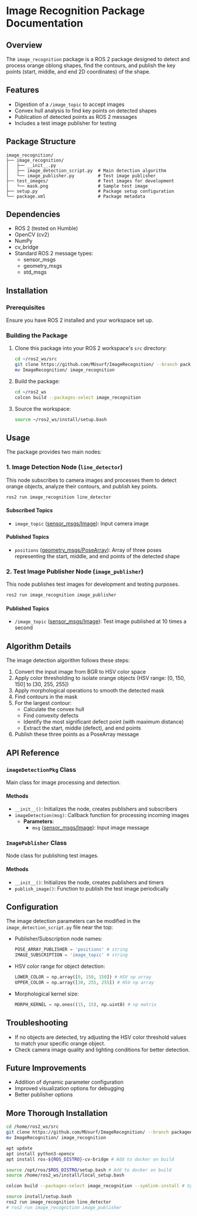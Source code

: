 # Image Recognition Package Documentation

## Overview

The `image_recognition` package is a ROS 2 package designed to detect and process orange oblong shapes, find the contours, and publish the key points (start, middle, and end 2D coordinates) of the shape.

## Features

- Digestion of a `/image_topic` to accept images
- Convex hull analysis to find key points on detected shapes
- Publication of detected points as ROS 2 messages
- Includes a test image publisher for testing

## Package Structure

```
image_recognition/
├── image_recognition/
│   ├── __init__.py
│   ├── image_detection_script.py  # Main detection algorithm
│   └── image_publisher.py         # Test image publisher
├── test_images/                   # Test images for development
│   └── mask.png                   # Sample test image
├── setup.py                       # Package setup configuration
└── package.xml                    # Package metadata
```

## Dependencies

- ROS 2 (tested on Humble)
- OpenCV (cv2)
- NumPy
- cv_bridge
- Standard ROS 2 message types:
  - sensor_msgs
  - geometry_msgs
  - std_msgs

## Installation

### Prerequisites

Ensure you have ROS 2 installed and your workspace set up.

### Building the Package

1. Clone this package into your ROS 2 workspace's `src` directory:
   ```bash
   cd ~/ros2_ws/src
   git clone https://github.com/MUsurf/ImageRecognition/ --branch packageAttempt
   mv ImageRecognition/ image_recognition
   ```

2. Build the package:
   ```bash
   cd ~/ros2_ws
   colcon build --packages-select image_recognition
   ```

3. Source the workspace:
   ```bash
   source ~/ros2_ws/install/setup.bash
   ```

## Usage

The package provides two main nodes:

### 1. Image Detection Node (`line_detector`)

This node subscribes to camera images and processes them to detect orange objects, analyze their contours, and publish key points.

```bash
ros2 run image_recognition line_detector
```

#### Subscribed Topics
- `image_topic` ([sensor_msgs/Image](http://docs.ros.org/en/api/sensor_msgs/html/msg/Image.html)): Input camera image

#### Published Topics
- `positions` ([geometry_msgs/PoseArray](http://docs.ros.org/en/api/geometry_msgs/html/msg/PoseArray.html)): Array of three poses representing the start, middle, and end points of the detected shape

### 2. Test Image Publisher Node (`image_publisher`)

This node publishes test images for development and testing purposes.

```bash
ros2 run image_recognition image_publisher
```

#### Published Topics
- `/image_topic` ([sensor_msgs/Image](http://docs.ros.org/en/api/sensor_msgs/html/msg/Image.html)): Test image published at 10 times a second

## Algorithm Details

The image detection algorithm follows these steps:

1. Convert the input image from BGR to HSV color space
2. Apply color thresholding to isolate orange objects (HSV range: [0, 150, 150] to [30, 255, 255])
3. Apply morphological operations to smooth the detected mask
4. Find contours in the mask
5. For the largest contour:
   - Calculate the convex hull
   - Find convexity defects
   - Identify the most significant defect point (with maximum distance)
   - Extract the start, middle (defect), and end points
6. Publish these three points as a PoseArray message

## API Reference

### `imageDetectionPkg` Class

Main class for image processing and detection.

#### Methods

- `__init__()`: Initializes the node, creates publishers and subscribers
- `imageDetection(msg)`: Callback function for processing incoming images
  - **Parameters**: 
    - `msg` ([sensor_msgs/Image](http://docs.ros.org/en/api/sensor_msgs/html/msg/Image.html)): Input image message

### `ImagePublisher` Class

Node class for publishing test images.

#### Methods

- `__init__()`: Initializes the node, creates publishers and timers
- `publish_image()`: Function to publish the test image periodically

## Configuration

The image detection parameters can be modified in the `image_detection_script.py` file near the top:

- Publisher/Subscription node names:
  ```python
  POSE_ARRAY_PUBLISHER = 'positions' # string
  IMAGE_SUBSCRIPTION = 'image_topic' # string
  ```

- HSV color range for object detection:
  ```python
  LOWER_COLOR = np.array([0, 150, 150]) # HSV np array
  UPPER_COLOR = np.array([30, 255, 255]) # HSV np array
  ```

- Morphological kernel size:
  ```python
  MORPH_KERNEL = np.ones((15, 15), np.uint8) # np matrix
  ```


## Troubleshooting

- If no objects are detected, try adjusting the HSV color threshold values to match your specific orange object.
- Check camera image quality and lighting conditions for better detection.

## Future Improvements

- Addition of dynamic parameter configuration
- Improved visualization options for debugging
- Better publisher options

## More Thorough Installation

```sh
cd /home/ros2_ws/src
git clone https://github.com/MUsurf/ImageRecognition/ --branch packageAttempt
mv ImageRecognition/ image_recognition

apt update
apt install python3-opencv
apt install ros-${ROS_DISTRO}-cv-bridge # Add to docker on build 

source /opt/ros/$ROS_DISTRO/setup.bash # Add to docker on build
source /home/ros2_ws/install/local_setup.bash

colcon build --packages-select image_recognition --symlink-install # Symlink is to avoid future caching issues

source install/setup.bash
ros2 run image_recognition line_detector
# ros2 run image_recognition image_publisher
```